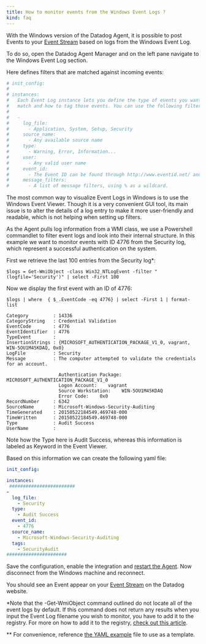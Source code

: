 ```yaml
---
title: How to monitor events from the Windows Event Logs ?
kind: faq
---
```


With the Windows version of the Datadog Agent, it is possible to post Events to your [Event Stream][1] based on logs from the Windows Event Log.

To do so, open the Datadog Agent Manager and on the left pane navigate to the Windows Event Log section.

Here defines filters that are matched against incoming events:
```yaml
# init_config:
#
# instances:
#   Each Event Log instance lets you define the type of events you want to
#   match and how to tag those events. You can use the following filters:
#
#   -
#     log_file:
#       - Application, System, Setup, Security
#     source_name:
#       - Any available source name
#     type:
#       - Warning, Error, Information...
#     user:
#       - Any valid user name
#     event_id:
#       - The Event ID can be found through http://www.eventid.net/ and viewed in the window event viewer.
#     message_filters:
#       - A list of message filters, using % as a wildcard.
```

The most common way to visualize Event Logs in Windows is to use the Windows Event Viewer. Though it is a very convenient GUI tool, its main issue is to alter the details of a log entry to make it more user-friendly and readable, which is not helping when setting up filters.

As the Agent pulls log information from a WMI class, we use a Powershell commandlet to filter event logs and look into their internal structure. In this example we want to monitor events with ID 4776 from the Security log, which represent a successful authentication on the system.

First we retrieve the last 100 entries from the Security log*:
```
$logs = Get-WmiObject -class Win32_NTLogEvent -filter "(logfile='Security')" | select -First 100
```

Now we display the first event with an ID of 4776:
```
$logs | where  { $_.EventCode -eq 4776} | select -First 1 | format-list

Category         : 14336
CategoryString   : Credential Validation
EventCode        : 4776
EventIdentifier  : 4776
TypeEvent        :
InsertionStrings : {MICROSOFT_AUTHENTICATION_PACKAGE_V1_0, vagrant, WIN-5OU1M45KDAQ, 0x0}
LogFile          : Security
Message          : The computer attempted to validate the credentials for an account.

                   Authentication Package:    MICROSOFT_AUTHENTICATION_PACKAGE_V1_0
                   Logon Account:    vagrant
                   Source Workstation:    WIN-5OU1M45KDAQ
                   Error Code:    0x0
RecordNumber     : 6342
SourceName       : Microsoft-Windows-Security-Auditing
TimeGenerated    : 20150522184549.469748-000
TimeWritten      : 20150522184549.469748-000
Type             : Audit Success
UserName         :
```

Note how the Type here is Audit Success, whereas this information is labeled as Keyword in the Event Viewer.

Based on this information we can create the following yaml file:
```yaml
init_config:

instances:
 ########################
-
  log_file:
    - Security
  type:
    - Audit Success
  event_id:
    - 4776
  source_name:
    - Microsoft-Windows-Security-Auditing
  tags:
    - SecurityAudit
######################
```

Save the configuration, enable the integration and [restart the Agent][2]. Now disconnect from the Windows machine and reconnect.

You should see an Event appear on your [Event Stream][1] on the Datadog website.

*Note that the -Get-WmiObject command outlined do not locate all of the event logs by default. If this command does not return any results when you input the Event Log filename you wish to monitor, you have to add it to the registry. For more on how to add it to the registry, [check out this article][3].

** For convenience, reference [the YAML example][4] file to use as a template.

[1]: /graphing/event_stream
[2]: /agent/guide/agent-commands/#start-stop-restart-the-agent
[3]: /integrations/faq/how-to-add-event-log-files-to-the-win32-ntlogevent-wmi-class
[4]: https://github.com/DataDog/integrations-core/blob/master/win32_event_log/datadog_checks/win32_event_log/data/conf.yaml.example
